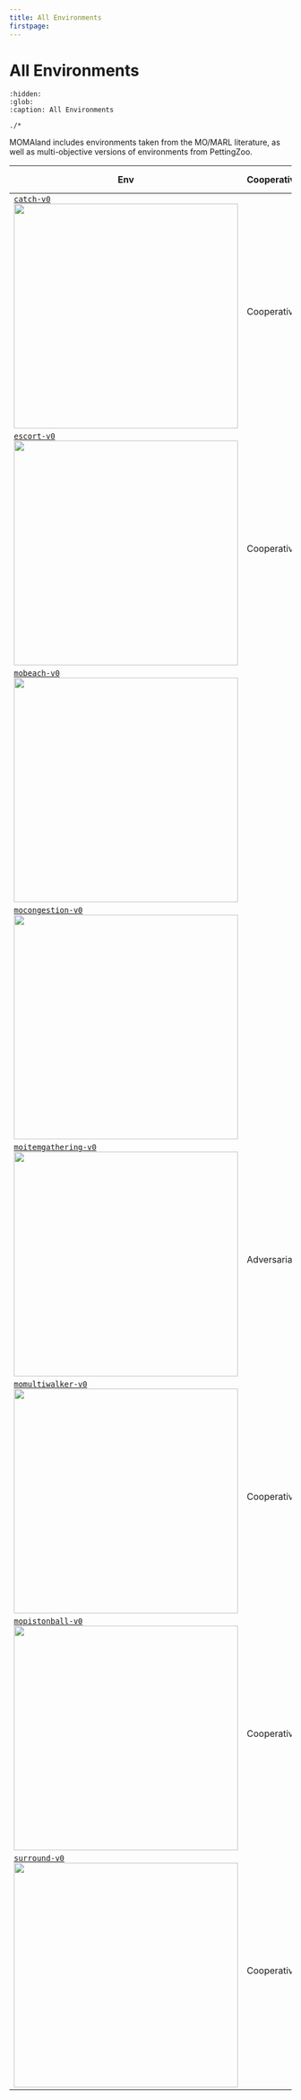```yaml
---
title: All Environments
firstpage:
---
```


# All Environments
```{toctree}
:hidden:
:glob:
:caption: All Environments

./*
```

MOMAland includes environments taken from the MO/MARL literature, as well as multi-objective versions of environments from PettingZoo.

| Env                                                                                                                                                                                     | Cooperative/Adversarial | Obs/Action spaces       | Objectives                                 | Description                                                                                                                                                |
|-----------------------------------------------------------------------------------------------------------------------------------------------------------------------------------------|-------------------------|-------------------------|--------------------------------------------|------------------------------------------------------------------------------------------------------------------------------------------------------------|
| [`catch-v0`](https://momaland.farama.org/environments/catch/) <br><img src="https://momaland.farama.org/_static/gifs/catch.gif" width="400px">                               | Cooperative             | Continuous / Continuous | `[distance_target, distance_other_drones]` | Agents must corner and catch a target drone while maintaining distance between themselves.                                                                 |
| [`escort-v0`](https://momaland.farama.org/environments/escort/) <br><img src="https://momaland.farama.org/_static/gifs/escort.gif" width="400px">                            | Cooperative                        | Continuous / Continuous | `[distance_target, distance_other_drones]` | Agents must circle around a mobile target drone and escort it to its destination without breaking formation while maintaining distance between themselves. |
| [`mobeach-v0`](https://momaland.farama.org/environments/mobeach/) <br><img src="https://momaland.farama.org/_static/gifs/mobeach.gif" width="400px">                         |                         | Continuous / Discrete   | `[TODO]`                                   | TODO                                                                                                                                                       |
| [`mocongestion-v0`](https://momaland.farama.org/environments/mocongestion/) <br><img src="https://momaland.farama.org/_static/gifs/mocongestion.gif" width="400px">          |                         | Continuous / Discrete   | `[TODO]`                                   | TODO                                                                                                                                                       |
| [`moitemgathering-v0`](https://momaland.farama.org/environments/moitemgathering/) <br><img src="https://momaland.farama.org/_static/gifs/moitemgathering.gif" width="400px"> | Adversarial                        | Discrete / Discrete     | `[TODO]`                                   | TODO                                                                                                                                                       |
| [`momultiwalker-v0`](https://momaland.farama.org/environments/momultiwalker/) <br><img src="https://momaland.farama.org/_static/gifs/momultiwalker.gif" width="400px">       | Cooperative                        | Continuous / Continuous | `[TODO]`                                   | TODO                                                                                                                                                       |
| [`mopistonball-v0`](https://momaland.farama.org/environments/mopistonball/) <br><img src="https://momaland.farama.org/_static/gifs/mopistonball.gif" width="400px">          | Cooperative                        | TODO / TODO             | `[TODO]`                                   | TODO                                                                                                                                                       |
| [`surround-v0`](https://momaland.farama.org/environments/surround/) <br><img src="https://momaland.farama.org/_static/gifs/surround.gif" width="400px">                      | Cooperative                        | Continuous / Continuous | `[distance_target, distance_other_drones]` | Agents must surround a fixed target point while maintaining distance between themselves.                                                                   |
